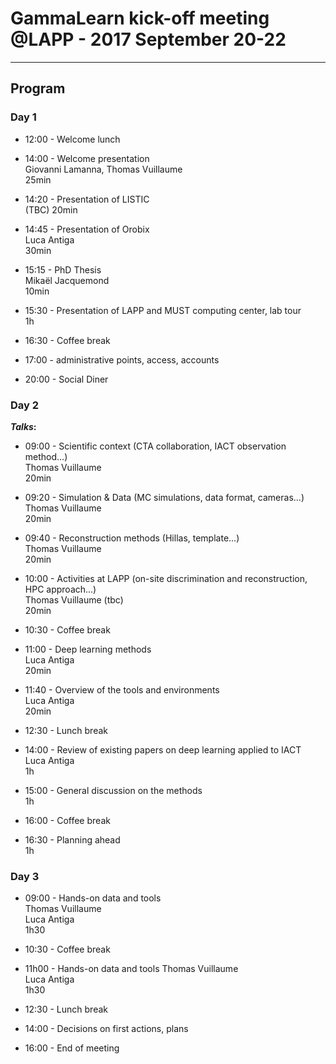 # GammaLearn kick-off meeting @LAPP - 2017 September 20-22

___

## Program

### Day 1

- 12:00 - Welcome lunch
- 14:00 - Welcome presentation  
Giovanni Lamanna, Thomas Vuillaume  
25min
- 14:20 - Presentation of LISTIC  
(TBC)
20min
- 14:45 - Presentation of Orobix  
Luca Antiga  
30min
- 15:15 - PhD Thesis  
Mikaël Jacquemond  
10min

- 15:30 - Presentation of LAPP and MUST computing center, lab tour  
1h

- 16:30 - Coffee break

- 17:00 - administrative points, access, accounts


- 20:00 - Social Diner


### Day 2

**_Talks_:**

- 09:00 - Scientific context (CTA collaboration, IACT observation method...)   
Thomas Vuillaume  
20min  
- 09:20 - Simulation & Data (MC simulations, data format, cameras...)  
Thomas Vuillaume  
20min  
- 09:40 - Reconstruction methods (Hillas, template...)  
Thomas Vuillaume  
20min
- 10:00 - Activities at LAPP (on-site discrimination and reconstruction, HPC approach...)  
Thomas Vuillaume (tbc)  
20min

- 10:30 - Coffee break  

- 11:00 - Deep learning methods  
Luca Antiga  
20min  

- 11:40 - Overview of the tools and environments  
Luca Antiga  
20min  

- 12:30 - Lunch break  

- 14:00 - Review of existing papers on deep learning applied to IACT  
Luca Antiga  
1h

- 15:00 - General discussion on the methods  
1h

- 16:00 - Coffee break

- 16:30 - Planning ahead  
1h



### Day 3

- 09:00 - Hands-on data and tools  
Thomas Vuillaume  
Luca Antiga  
1h30

- 10:30 - Coffee break

- 11h00 - Hands-on data and tools 
Thomas Vuillaume  
Luca Antiga  
1h30

- 12:30 - Lunch break

- 14:00 - Decisions on first actions, plans


- 16:00 - End of meeting